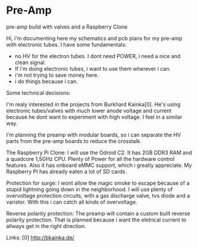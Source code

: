 # Pre-Amp
pre-amp build with valves and a Raspberry Clone

Hi,
i'm documenting here my schematics and pcb plans for my pre-amp with electronic tubes. I have some fundamentals:

- no HV for the electron tubes. I dont need POWER, i need a nice and clean signal.
- If i'm doing electronic tubes, i want to use them wherever i can.
- i'm not trying to save money here.
- i do things because i can.

Some technical decisions:

I'm realy interested in the projects from Burkhard Kainka[0]. He's using electronic tubes/valves with much lower anode voltage and current because he dont want to experiment with high voltage. I feel in a similar way.

I'm planning the preamp with modular boards, so i can separate the HV parts from the pre-amp boards to reduce the crosstalk.

The Raspberry Pi Clone:
I will use the Odroid C2. It has 2GB DDR3 RAM and a quadcore 1,5GHz CPU. Plenty of Power for all the hardware control features. Also it has onboard eMMC support, which i greatly appreciate. My Raspberry PI has already eaten a lot of SD cards.

Protection for surge:
I wont allow the magic smoke to escape because of a stupid lightning going down in the neighborhood. I will use plenty of overvoltage protection circuits, with a gas discharge valve, tvs diode and a varistor. With this i can catch all kinds of overvoltage.

Reverse polarity protection:
The preamp will contain a custom built reverse polarity protection. That is planned because i want the eletrical current to allways get in the right direction.





Links:
[0] http://bkainka.de/
